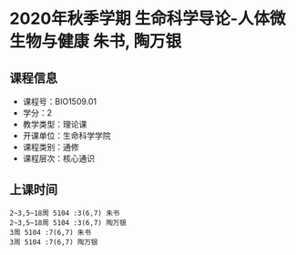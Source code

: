 # 2020年秋季学期 生命科学导论-人体微生物与健康 朱书, 陶万银






## 课程信息

- 课程号：BIO1509.01
- 学分：2
- 教学类型：理论课
- 开课单位：生命科学学院
- 课程类别：通修
- 课程层次：核心通识

## 上课时间

```
2~3,5~18周 5104 :3(6,7) 朱书
2~3,5~18周 5104 :3(6,7) 陶万银
3周 5104 :7(6,7) 朱书
3周 5104 :7(6,7) 陶万银
```

